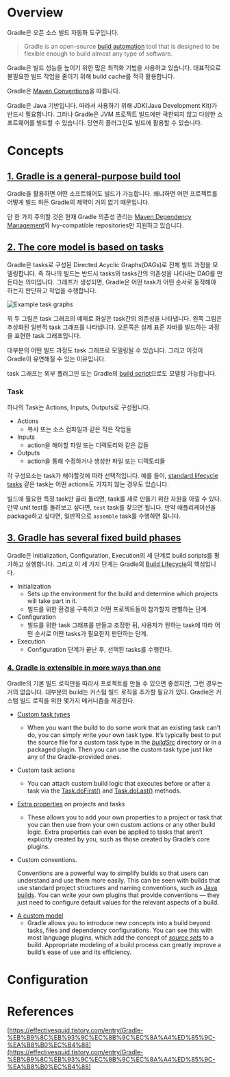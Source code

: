 # Overview

Gradle은 오픈 소스 빌드 자동화 도구입니다. 

>Gradle is an open-source [build automation](https://en.wikipedia.org/wiki/Build_automation) tool that is designed to be flexible enough to build almost any type of software. 

Gradle은 빌드 성능을 높이기 위한 많은 최적화 기법을 사용하고 있습니다. 대표적으로  불필요한 빌드 작업을 줄이기 위해 build cache를 적극 활용합니다. 

Gradle은 [Maven Conventions](https://maven.apache.org/maven-conventions.html)을 따릅니다. 

Gradle은 Java 기반입니다. 따라서 사용하기 위해 JDK(Java Development Kit)가 반드시 필요합니다. 그러나 Gradle은 JVM 프로젝트 빌드에만 국한되지 않고 다양한 소프트웨어를 빌드할 수 있습니다.  당연히 플러그인도 빌드에 활용할 수 있습니다.

# Concepts

## [1. Gradle is a general-purpose build tool](https://docs.gradle.org/current/userguide/what_is_gradle.html#1_gradle_is_a_general_purpose_build_tool)

Gradle을 활용하면 어떤 소프트웨어도 빌드가 가능합니다. 왜냐하면 어떤 프로젝트를 어떻게 빌드 하든 Gradle의 제약이 거의 없기 때문입니다. 

단 한 가지 주의할 것은 현재 Gradle 의존성 관리는 [Maven Dependency Management](https://maven.apache.org/guides/introduction/introduction-to-dependency-mechanism.html)와 Ivy-compatible repositories만 지원하고 있습니다.

## [2. The core model is based on tasks](https://docs.gradle.org/current/userguide/what_is_gradle.html#the_core_model_is_based_on_tasks)

Gradle은 tasks로 구성된 Directed Acyclic Graphs(DAGs)로 전체 빌드 과정을 모델링합니다. 즉 하나의 빌드는 반드시 tasks와 tasks간의 의존성을 나타내는 DAG를 만든다는 의미입니다. 그래프가 생성되면, Gradle은 어떤 task가 어떤 순서로 동작해야 하는지 판단하고 작업을 수행합니다.

![Example task graphs](https://docs.gradle.org/current/userguide/img/task-dag-examples.png)

위 두 그림은 task 그래프의 예제로 화살은 task간의 의존성을 나타냅니다. 
왼쪽 그림은 추상화된 일반적 task 그래프를 나타냅니다. 오른쪽은 실제 표준 자바를 빌드하는 과정을 표현한 task 그래프입니다.

대부분의 어떤 빌드 과정도 task 그래프로 모델링될 수 있습니다. 그리고 이것이 Gradle이 유연해질 수 있는 이유입니다. 

task 그래프는 외부 플러그인 또는 Gradle의 [build script](https://docs.gradle.org/current/userguide/tutorial_using_tasks.html)으로도 모델링 가능합니다.

### Task

하나의 Task는 Actions, Inputs, Outputs로 구성됩니다.
* Actions
	* 복사 또는 소스 컴파일과 같은 작은 작업들
* Inputs
	* action을 해야할 파일 또는 디렉토리와 같은 값들
* Outputs
	* action을 통해 수정하거나 생성한 파일 또는 디렉토리들

각 구성요소는 task가 해야할것에 따라 선택적입니다. 예를 들어, [standard lifecycle tasks](https://docs.gradle.org/current/userguide/base_plugin.html#sec:base_tasks) 같은 task는 어떤 actions도 가지지 않는 경우도 있습니다. 

빌드에 필요한 특정 task만 골라 돌리면, task를 새로 만들기 위한 자원을 아낄 수 있다. 만약 unit test를 돌려보고 싶다면, `test` task를 찾으면 됩니다. 만약 애플리케이션을 package하고 싶다면, 일반적으로 `assemble` task를 수행하면 됩니다.

## [3. Gradle has several fixed build phases](https://docs.gradle.org/current/userguide/what_is_gradle.html#3_gradle_has_several_fixed_build_phases)

Gradle은 Initialization, Configuration, Execution의 세 단계로 build scripts를 평가하고 실행합니다. 그리고 이 세 가지 단계는 Gradle의 [Build Lifecycle](https://docs.gradle.org/current/userguide/build_lifecycle.html#build_lifecycle)의 핵심입니다.

* Initialization
	* Sets up the environment for the build and determine which projects will take part in it.
	* 빌드를 위한 환경을 구축하고 어떤 프로젝트들이 참가할지 판별하는 단계.
* Configuration
	* 빌드를 위한 task 그래프를 만들고 조정한 뒤, 사용자가 원하는 task에 따라 어떤 순서로 어떤 tasks가 필요한지 판단하는 단계.
* Execution
	* Configuration 단계가 끝난 후, 선택된 tasks를 수행한다.
   
### [4. Gradle is extensible in more ways than one](https://docs.gradle.org/current/userguide/what_is_gradle.html#4_gradle_is_extensible_in_more_ways_than_one)

Gradle의 기본 빌드 로직만을 따라서 프로젝트를 만들 수 있으면 좋겠지만, 그런 경우는 거의 없습니다. 대부분의 build는 커스텀 빌드 로직을 추가할 필요가 있다.  Gradle은 커스텀 빌드 로직을 위한 몇가지 메커니즘을 제공한다.


* [Custom task types](https://docs.gradle.org/current/userguide/custom_tasks.html)
	* When you want the build to do some work that an existing task can’t do, you can simply write your own task type. It’s typically best to put the source file for a custom task type in the  [_buildSrc_](https://docs.gradle.org/current/userguide/organizing_gradle_projects.html#sec:build_sources)  directory or in a packaged plugin. Then you can use the custom task type just like any of the Gradle-provided ones.
    
* Custom task actions
	* You can attach custom build logic that executes before or after a task via the  [Task.doFirst()](https://docs.gradle.org/current/dsl/org.gradle.api.Task.html#org.gradle.api.Task:doFirst(org.gradle.api.Action))  and  [Task.doLast()](https://docs.gradle.org/current/dsl/org.gradle.api.Task.html#org.gradle.api.Task:doLast(org.gradle.api.Action))  methods.
    
* [Extra properties](https://docs.gradle.org/current/userguide/writing_build_scripts.html#sec:extra_properties)  on projects and tasks
	* These allows you to add your own properties to a project or task that you can then use from your own custom actions or any other build logic. Extra properties can even be applied to tasks that aren’t explicitly created by you, such as those created by Gradle’s core plugins.
    
-   Custom conventions.
    
    Conventions are a powerful way to simplify builds so that users can understand and use them more easily. This can be seen with builds that use standard project structures and naming conventions, such as  [Java builds](https://docs.gradle.org/current/userguide/building_java_projects.html#building_java_projects). You can write your own plugins that provide conventions — they just need to configure default values for the relevant aspects of a build.
    
* [A custom model](https://guides.gradle.org/implementing-gradle-plugins/#modeling_dsl_like_apis)
	* Gradle allows you to introduce new concepts into a build beyond tasks, files and dependency configurations. You can see this with most language plugins, which add the concept of  [_source sets_](https://docs.gradle.org/current/userguide/building_java_projects.html#sec:java_source_sets)  to a build. Appropriate modeling of a build process can greatly improve a build’s ease of use and its efficiency.

# Configuration


# References

[https://effectivesquid.tistory.com/entry/Gradle-%EB%B9%8C%EB%93%9C%EC%8B%9C%EC%8A%A4%ED%85%9C-%EA%B8%B0%EC%B4%88](https://effectivesquid.tistory.com/entry/Gradle-%EB%B9%8C%EB%93%9C%EC%8B%9C%EC%8A%A4%ED%85%9C-%EA%B8%B0%EC%B4%88)

<!--stackedit_data:
eyJoaXN0b3J5IjpbMjEyMTMzNzQ4MiwtMTk1NjAzNDEzMCwtMT
YwMTg5MjM4NiwtODkzODExOTU0LDIwODY2MjY4MzEsLTkwNTUy
NDk0MiwtODUxMjg4NzU1LDE5MjA2ODIzMDddfQ==
-->